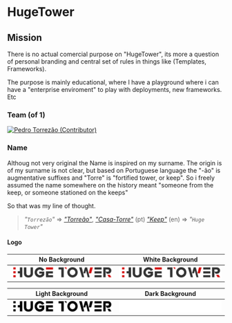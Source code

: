 # HugeTower

## Mission
There is no actual comercial purpose on "HugeTower", its more a question of personal branding and central set of rules in things like (Templates, Frameworks).

The purpose is mainly educational, where I have a playground where i can have a "enterprise enviroment" to play with deployments, new frameworks. Etc    

### Team (of 1)
[![Pedro Torrezão (Contributor)](https://avatars.githubusercontent.com/u/12836574?s=88 "Pedro Torrezão (Contributor)")](https://github.com/ptorrezao)

### Name
Althoug not very original the Name is inspired on my surname.
The origin is of my surname is not clear, but based on Portuguese language the "-ão" is augmentative suffixes and "Torre" is "fortified tower, or keep".
So i freely assumed the name somewhere on the history meant "someone from the  
keep, or someone stationed on the keeps"

So that was my line of thought.

> *"`Torrezão`"* ⇒ [*"Torreão"*](https://dicionario.priberam.org/torre%C3%A3o), [*"Casa-Torre"*](https://pt.wikipedia.org/wiki/Torre_medieval) (pt) [*"Keep"*](https://en.wikipedia.org/wiki/Keep) (en)   ⇒ *"`Huge Tower`"* 


#### Logo
 No Background             |  White Background 
:-------------------------:|:-------------------------:
![Logo](logos/Logo-C.png) |  ![Huge Tower](logos/Logo-CW.png)

 Light Background             |  Dark Background 
:-------------------------:|:-------------------------:
![Logo](logos/Logo-BW.png) |  ![Huge Tower](logos/Logo-W.png)
